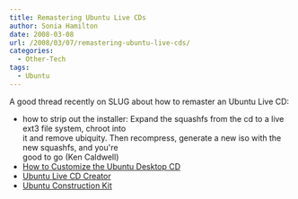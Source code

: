 ```yaml
---
title: Remastering Ubuntu Live CDs
author: Sonia Hamilton
date: 2008-03-08
url: /2008/03/07/remastering-ubuntu-live-cds/
categories:
  - Other-Tech
tags:
  - Ubuntu
---
```

A good thread recently on SLUG about how to remaster an Ubuntu Live CD:

<!--more-->

  * how to strip out the installer: Expand the squashfs from the cd to a live ext3 file system, chroot into  
    it and remove ubiquity. Then recompress, generate a new iso with the new squashfs, and you're  
    good to go (Ken Caldwell)
  * [How to Customize the Ubuntu Desktop CD][1]
  * [Ubuntu Live CD Creator][2]
  * [Ubuntu Construction Kit][3]

 [1]: https://help.ubuntu.com/community/LiveCDCustomization
 [2]: https://wiki.ubuntu.com/LiveCDCreator
 [3]: http://uck.sourceforge.net/

